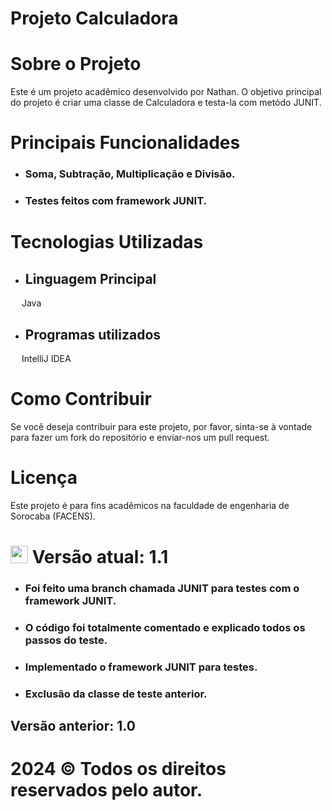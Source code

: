 # Projeto Calculadora

# Sobre o Projeto
Este é um projeto acadêmico desenvolvido por Nathan. O objetivo principal do projeto é criar uma classe de Calculadora e testa-la com metódo JUNIT.

# Principais Funcionalidades

- ### Soma, Subtração, Multiplicação e Divisão.

- ### Testes feitos com framework JUNIT.


# Tecnologias Utilizadas

- ## Linguagem Principal
<img src="https://cdn.jsdelivr.net/gh/devicons/devicon/icons/java/java-original.svg" width="14" height="14"/> Java


- ## Programas utilizados
<img src="https://cdn.jsdelivr.net/gh/devicons/devicon/icons/intellij/intellij-original.svg" width="14" height="14"/> IntelliJ IDEA


# Como Contribuir
Se você deseja contribuir para este projeto, por favor, sinta-se à vontade para fazer um fork do repositório e enviar-nos um pull request.

# Licença
Este projeto é para fins acadêmicos na faculdade de engenharia de Sorocaba (FACENS). 

# <img src="https://cdn-icons-png.flaticon.com/256/3098/3098186.png" width="28" height="28"/> Versão atual: 1.1
- ### Foi feito uma branch chamada JUNIT para testes com o framework JUNIT.
- ### O código foi totalmente comentado e explicado todos os passos do teste.
- ### Implementado o framework JUNIT para testes.
- ### Exclusão da classe de teste anterior.

## Versão anterior: 1.0

# 2024 © Todos os direitos reservados pelo autor.
